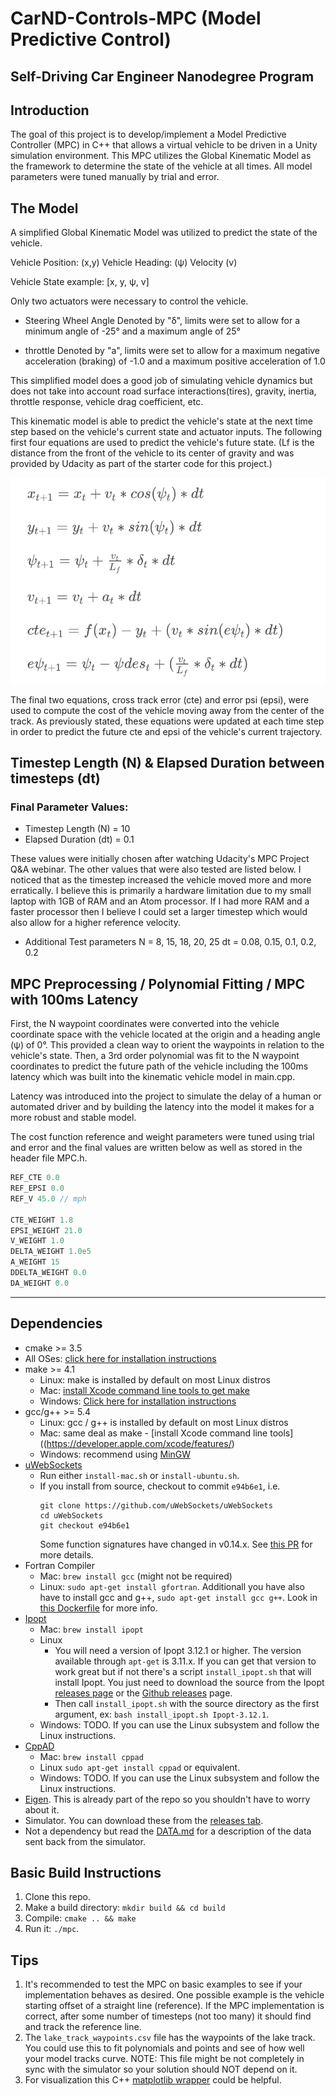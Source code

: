 # CarND-Controls-MPC (Model Predictive Control)
Self-Driving Car Engineer Nanodegree Program
---

## Introduction

The goal of this project is to develop/implement a Model Predictive Controller (MPC) in C++ that allows a virtual vehicle to be driven in a Unity simulation environment. This MPC utilizes the Global Kinematic Model as the framework to determine the state of the vehicle at all times. All model parameters were tuned manually by trial and error.

## The Model

A simplified Global Kinematic Model was utilized to predict the state of the vehicle.

Vehicle Position: (x,y)
Vehicle Heading: (ψ)
Velocity (v)

Vehicle State example: [x, y, ψ, v]

Only two actuators were necessary to control the vehicle.

* Steering Wheel Angle
Denoted by "δ", limits were set to allow for a minimum angle of -25° and a maximum angle of 25°

* throttle
Denoted by "a", limits were set to allow for a maximum negative acceleration (braking) of -1.0
and a maximum positive acceleration of 1.0

This simplified model does a good job of simulating vehicle dynamics but does not take into account road surface interactions(tires), gravity, inertia, throttle response, vehicle drag coefficient, etc.

This kinematic model is able to predict the vehicle's state at the next time step based on the vehicle's current state and actuator inputs. The following first four equations are used to predict the vehicle's future state. (Lf is the distance from the front of the vehicle to its center of gravity and was provided by Udacity as part of the starter code for this project.)

![Kinematic Model Equations](MPC_equations.png)

The final two equations, cross track error (cte) and error psi (epsi), were used to compute the cost of the vehicle moving away from the center of the track. As previously stated, these equations were updated at each time step in order to predict the future cte and epsi of the vehicle's current trajectory.   

## Timestep Length (N) & Elapsed Duration between timesteps (dt)

### Final Parameter Values:
* Timestep Length (N) = 10
* Elapsed Duration (dt) = 0.1

These values were initially chosen after watching Udacity's MPC Project Q&A webinar. The other values that were also tested are listed below. I noticed that as the timestep increased the vehicle moved more and more erratically. I believe this is primarily a hardware limitation due to my small laptop with 1GB of RAM and an Atom processor. If I had more RAM and a faster processor then I believe I could set a larger timestep which would also allow for a higher reference velocity.  

* Additional Test parameters
N = 8, 15, 18, 20, 25
dt = 0.08, 0.15, 0.1, 0.2, 0.2

##  MPC Preprocessing / Polynomial Fitting / MPC with 100ms Latency

First, the N waypoint coordinates were converted into the vehicle coordinate space with the vehicle located at the origin and a heading angle (ψ) of 0°. This provided a clean way to orient the waypoints in relation to the vehicle's state. Then, a 3rd order polynomial was fit to the N waypoint coordinates to predict the future path of the vehicle including the 100ms latency which was built into the kinematic vehicle model in main.cpp.

Latency was introduced into the project to simulate the delay of a human or automated driver and by building the latency into the model it makes for a more robust and stable model.  

The cost function reference and weight parameters were tuned using trial and error and the final values are written below as well as stored in the header file MPC.h.

```cpp
REF_CTE 0.0
REF_EPSI 0.0
REF_V 45.0 // mph

CTE_WEIGHT 1.8
EPSI_WEIGHT 21.0
V_WEIGHT 1.0
DELTA_WEIGHT 1.0e5
A_WEIGHT 15
DDELTA_WEIGHT 0.0
DA_WEIGHT 0.0
```
---
## Dependencies

* cmake >= 3.5
 * All OSes: [click here for installation instructions](https://cmake.org/install/)
* make >= 4.1
  * Linux: make is installed by default on most Linux distros
  * Mac: [install Xcode command line tools to get make](https://developer.apple.com/xcode/features/)
  * Windows: [Click here for installation instructions](http://gnuwin32.sourceforge.net/packages/make.htm)
* gcc/g++ >= 5.4
  * Linux: gcc / g++ is installed by default on most Linux distros
  * Mac: same deal as make - [install Xcode command line tools]((https://developer.apple.com/xcode/features/)
  * Windows: recommend using [MinGW](http://www.mingw.org/)
* [uWebSockets](https://github.com/uWebSockets/uWebSockets)
  * Run either `install-mac.sh` or `install-ubuntu.sh`.
  * If you install from source, checkout to commit `e94b6e1`, i.e.
    ```
    git clone https://github.com/uWebSockets/uWebSockets
    cd uWebSockets
    git checkout e94b6e1
    ```
    Some function signatures have changed in v0.14.x. See [this PR](https://github.com/udacity/CarND-MPC-Project/pull/3) for more details.
* Fortran Compiler
  * Mac: `brew install gcc` (might not be required)
  * Linux: `sudo apt-get install gfortran`. Additionall you have also have to install gcc and g++, `sudo apt-get install gcc g++`. Look in [this Dockerfile](https://github.com/udacity/CarND-MPC-Quizzes/blob/master/Dockerfile) for more info.
* [Ipopt](https://projects.coin-or.org/Ipopt)
  * Mac: `brew install ipopt`
  * Linux
    * You will need a version of Ipopt 3.12.1 or higher. The version available through `apt-get` is 3.11.x. If you can get that version to work great but if not there's a script `install_ipopt.sh` that will install Ipopt. You just need to download the source from the Ipopt [releases page](https://www.coin-or.org/download/source/Ipopt/) or the [Github releases](https://github.com/coin-or/Ipopt/releases) page.
    * Then call `install_ipopt.sh` with the source directory as the first argument, ex: `bash install_ipopt.sh Ipopt-3.12.1`.
  * Windows: TODO. If you can use the Linux subsystem and follow the Linux instructions.
* [CppAD](https://www.coin-or.org/CppAD/)
  * Mac: `brew install cppad`
  * Linux `sudo apt-get install cppad` or equivalent.
  * Windows: TODO. If you can use the Linux subsystem and follow the Linux instructions.
* [Eigen](http://eigen.tuxfamily.org/index.php?title=Main_Page). This is already part of the repo so you shouldn't have to worry about it.
* Simulator. You can download these from the [releases tab](https://github.com/udacity/self-driving-car-sim/releases).
* Not a dependency but read the [DATA.md](./DATA.md) for a description of the data sent back from the simulator.


## Basic Build Instructions


1. Clone this repo.
2. Make a build directory: `mkdir build && cd build`
3. Compile: `cmake .. && make`
4. Run it: `./mpc`.

## Tips

1. It's recommended to test the MPC on basic examples to see if your implementation behaves as desired. One possible example
is the vehicle starting offset of a straight line (reference). If the MPC implementation is correct, after some number of timesteps
(not too many) it should find and track the reference line.
2. The `lake_track_waypoints.csv` file has the waypoints of the lake track. You could use this to fit polynomials and points and see of how well your model tracks curve. NOTE: This file might be not completely in sync with the simulator so your solution should NOT depend on it.
3. For visualization this C++ [matplotlib wrapper](https://github.com/lava/matplotlib-cpp) could be helpful.
